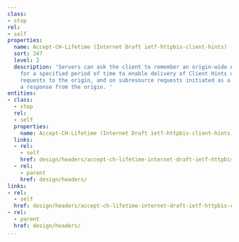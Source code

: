 ```yaml
---
class:
- stop
rel:
- self
properties:
  name: Accept-CH-Lifetime (Internet Draft ietf-httpbis-client-hints)
  sort: 347
  level: 2
  description: 'Servers can ask the client to remember an origin-wide Accept-CH preference
    for a specified period of time to enable delivery of Client Hints on all subsequent
    requests to the origin, and on subresource requests initiated as a result of processing
    a response from the origin. '
entities:
- class:
  - stop
  rel:
  - self
  properties:
    name: Accept-CH-Lifetime (Internet Draft ietf-httpbis-client-hints)
  links:
  - rel:
    - self
    href: design/headers/accept-ch-lifetime-internet-draft-ietf-httpbis-client-hints.md
  - rel:
    - parent
    href: design/headers/
links:
- rel:
  - self
  href: design/headers/accept-ch-lifetime-internet-draft-ietf-httpbis-client-hints.md
- rel:
  - parent
  href: design/headers/
...
```

